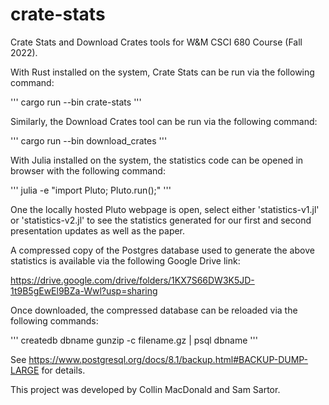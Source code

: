 # crate-stats
Crate Stats and Download Crates tools for W&amp;M CSCI 680 Course (Fall 2022).

With Rust installed on the system, Crate Stats can be run via the following command:

'''
cargo run --bin crate-stats
'''

Similarly, the Download Crates tool can be run via the following command:

'''
cargo run --bin download_crates
'''

With Julia installed on the system, the statistics code can be opened in browser with the following command:

'''
julia -e "import Pluto; Pluto.run();"
'''

One the locally hosted Pluto webpage is open, select either 'statistics-v1.jl' or 'statistics-v2.jl' to see the statistics generated for our first and second presentation updates as well as the paper.

A compressed copy of the Postgres database used to generate the above statistics is available via the following Google Drive link:

https://drive.google.com/drive/folders/1KX7S66DW3K5JD-1t9B5gEwEl9BZa-Wwl?usp=sharing


Once downloaded, the compressed database can be reloaded via the following commands:

'''
createdb dbname
gunzip -c filename.gz | psql dbname
''' 

See https://www.postgresql.org/docs/8.1/backup.html#BACKUP-DUMP-LARGE for details.

This project was developed by Collin MacDonald and Sam Sartor.
